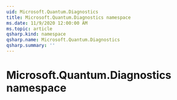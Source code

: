 ```yaml
---
uid: Microsoft.Quantum.Diagnostics
title: Microsoft.Quantum.Diagnostics namespace
ms.date: 11/9/2020 12:00:00 AM
ms.topic: article
qsharp.kind: namespace
qsharp.name: Microsoft.Quantum.Diagnostics
qsharp.summary: ''
---
```


# Microsoft.Quantum.Diagnostics namespace



